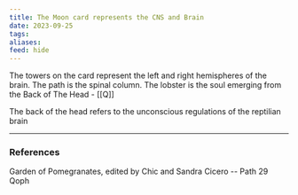 ```yaml
---
title: The Moon card represents the CNS and Brain
date: 2023-09-25
tags: 
aliases: 
feed: hide
---
```


The towers on the card represent the left and right hemispheres of the brain. 
The path is the spinal column. The lobster is the soul emerging from the Back of The Head - [[Q]] 

The back of the head refers to the unconscious regulations of the reptilian brain

___
### References

Garden of Pomegranates, edited by Chic and Sandra Cicero -- Path 29 Qoph